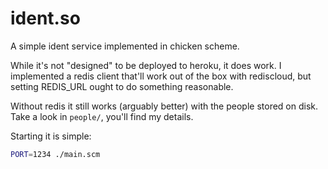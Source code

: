 ident.so
========

A simple ident service implemented in chicken scheme.

While it's not "designed" to be deployed to heroku, it does work. I
implemented a redis client that'll work out of the box with rediscloud,
but setting REDIS_URL ought to do something reasonable.

Without redis it still works (arguably better) with the people stored on
disk. Take a look in `people/`, you'll find my details.

Starting it is simple:

```bash
PORT=1234 ./main.scm
```
